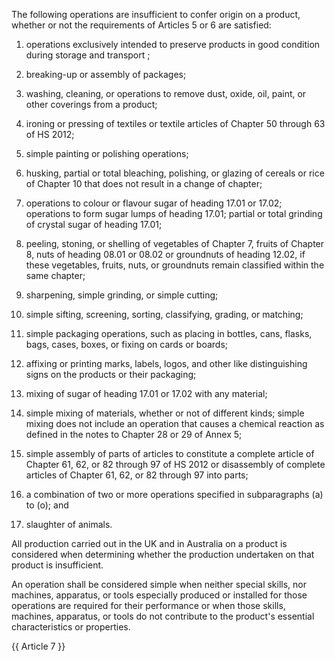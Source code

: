 The following operations are insufficient to confer origin on a product, whether or not the requirements of Articles 5 or 6 are satisfied:

1. operations exclusively intended to preserve products in good condition during storage and transport ;

2. breaking-up or assembly of packages;

3. washing, cleaning, or operations to remove dust, oxide, oil, paint, or other coverings from a product;

4. ironing or pressing of textiles or textile articles of Chapter 50 through 63 of HS 2012;

5. simple painting or polishing operations;

6. husking, partial or total bleaching, polishing, or glazing of cereals or rice of Chapter 10 that does not result in a change of chapter;

7. operations to colour or flavour sugar of heading 17.01 or 17.02; operations to form sugar lumps of heading 17.01; partial or total grinding of crystal sugar of heading 17.01;

8. peeling, stoning, or shelling of vegetables of Chapter 7, fruits of Chapter 8, nuts of heading 08.01 or 08.02 or groundnuts of heading 12.02, if these vegetables, fruits, nuts, or groundnuts remain classified within the same chapter;

9. sharpening, simple grinding, or simple cutting;

10. simple sifting, screening, sorting, classifying, grading, or matching;

11. simple packaging operations, such as placing in bottles, cans, flasks, bags, cases, boxes, or fixing on cards or boards;

12. affixing or printing marks, labels, logos, and other like distinguishing signs on the products or their packaging;

13. mixing of sugar of heading 17.01 or 17.02 with any material;

14. simple mixing of materials, whether or not of different kinds; simple mixing does not include an operation that causes a chemical reaction as defined in the notes to Chapter 28 or 29 of Annex 5;

15. simple assembly of parts of articles to constitute a complete article of Chapter 61, 62, or 82 through 97 of HS 2012 or disassembly of complete articles of Chapter 61, 62, or 82 through 97 into parts;

16. a combination of two or more operations specified in subparagraphs (a) to (o); and

17. slaughter of animals.

All production carried out in the UK and in Australia on a product is considered when determining whether the production undertaken on that product is insufficient.

An operation shall be considered simple when neither special skills, nor machines, apparatus, or tools especially produced or installed for those operations are required for their  performance or  when  those skills, machines, apparatus, or tools do not contribute to the product's essential characteristics or properties.

{{ Article 7 }}
